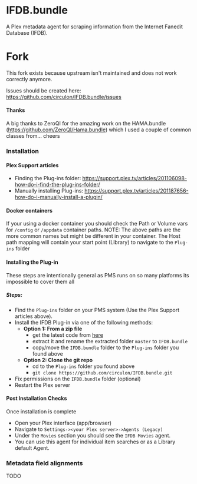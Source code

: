 IFDB.bundle
=============

A Plex metadata agent for scraping information from the Internet Fanedit Database (IFDB).

# Fork

This fork exists because upstream isn't maintained and does not work correctly anymore.

Issues should be created here: https://github.com/circulon/IFDB.bundle/issues

#### Thanks

A big thanks to ZeroQI for the amazing work on the HAMA.bundle (https://github.com/ZeroQI/Hama.bundle) 
which I used a couple of common classes from... cheers

### Installation
#### Plex Support articles
- Finding the Plug-ins folder: https://support.plex.tv/articles/201106098-how-do-i-find-the-plug-ins-folder/
- Manually installing Plug-ins: https://support.plex.tv/articles/201187656-how-do-i-manually-install-a-plugin/

#### Docker containers
If your using a docker container you should check the Path or Volume vars for `/config` or `/appdata` container paths.
NOTE: The above paths are the more common names but might be different in your container.
The Host path mapping will contain your start point (Library) to navigate to the `Plug-ins` folder

#### Installing the Plug-in
These steps are intentionally general as PMS runs on so many platforms its impossible to cover them all

##### Steps:
- Find the `Plug-ins` folder on your PMS system (Use the Plex Support articles above).
- Install the IFDB Plug-in via one of the following methods:
  - ****Option 1**: From a zip file** 
    - get the latest code from [here](https://github.com/circulon/IFDB.bundle/archive/refs/heads/master.zip) 
    - extract it and rename the extracted folder `master` to `IFDB.bundle`
    - copy/move the `IFDB.bundle` folder to the `Plug-ins` folder you found above
  - **Option 2: Clone the git repo**
    - cd to the `Plug-ins` folder you found above
    - `git clone https://github.com/circulon/IFDB.bundle.git`
- Fix permissions on the `IFDB.bundle` folder (optional)
- Restart the Plex server

#### Post Installation Checks
Once installation is complete 
- Open your Plex interface (app/browser)
- Navigate to `Settings-><your Plex server>->Agents (Legacy)`
- Under the `Movies` section you should see the `IFDB Movies` agent.
- You can use this agent for individual item searches or as a Library default Agent.

### Metadata field alignments
TODO
